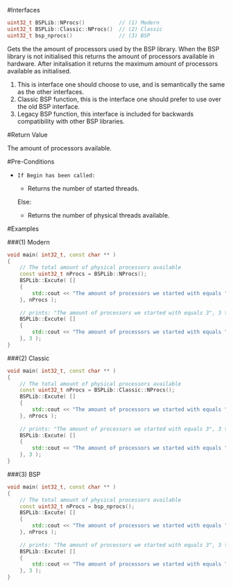 #Interfaces

```cpp
uint32_t BSPLib::NProcs()           // (1) Modern
uint32_t BSPLib::Classic::NProcs()  // (2) Classic
uint32_t bsp_nprocs()               // (3) BSP
```

Gets the the amount of processors used by the BSP library. When the BSP library is not
initialised this returns the amount of processors available in hardware. After initalisation
it returns the maximum amount of processors available as initialised. 

1. This is interface one should choose to use, and is semantically the same as the other interfaces.
2. Classic BSP function, this is the interface one should prefer to use over the old BSP interface.
3. Legacy BSP function, this interface is included for backwards compatibility with other BSP libraries.

#Return Value

The amount of processors available.

#Pre-Conditions

 *     If Begin has been called:
    * Returns the number of started threads.
    
    Else:

    * Returns the number of physical threads available.
    
#Examples

###(1) Modern

```cpp
void main( int32_t, const char ** )
{
    // The total amount of physical processors available
    const uint32_t nProcs = BSPLib::NProcs();
    BSPLib::Excute( []
    {
        std::cout << "The amount of processors we started with equals " <<  BSPLib::NProcs() << std::endl;
    }, nProcs );
    
    // prints: "The amount of processors we started with equals 3", 3 times
    BSPLib::Excute( []
    {
        std::cout << "The amount of processors we started with equals " <<  BSPLib::NProcs() << std::endl;
    }, 3 );
}
```

###(2) Classic

```cpp
void main( int32_t, const char ** )
{
    // The total amount of physical processors available
    const uint32_t nProcs = BSPLib::Classic::NProcs();
    BSPLib::Excute( []
    {
        std::cout << "The amount of processors we started with equals " <<  BSPLib::Classic::NProcs() << std::endl;
    }, nProcs );
    
    // prints: "The amount of processors we started with equals 3", 3 times
    BSPLib::Excute( []
    {
        std::cout << "The amount of processors we started with equals " <<  BSPLib::Classic::NProcs() << std::endl;
    }, 3 );
}
```

###(3) BSP

```cpp
void main( int32_t, const char ** )
{
    // The total amount of physical processors available
    const uint32_t nProcs = bsp_nprocs();
    BSPLib::Excute( []
    {
        std::cout << "The amount of processors we started with equals " <<  bsp_nprocs() << std::endl;
    }, nProcs );
    
    // prints: "The amount of processors we started with equals 3", 3 times
    BSPLib::Excute( []
    {
        std::cout << "The amount of processors we started with equals " <<  bsp_nprocs() << std::endl;
    }, 3 );
}
```